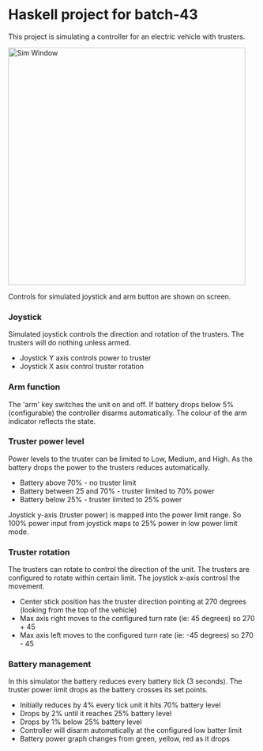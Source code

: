 # Haskell project for batch-43
This project is simulating a controller for an electric vehicle with trusters.

<img width="480" alt="Sim Window" src="https://user-images.githubusercontent.com/5494992/175504960-434d4b52-624c-45d4-86e3-475758a05f74.png">

Controls for simulated joystick and arm button are shown on screen.

### Joystick
Simulated joystick controls the direction and rotation of the trusters. The trusters will do nothing unless armed.  
- Joystick Y axis controls power to truster
- Joystick X asix control truster rotation

### Arm function
The 'arm' key switches the unit on and off. If battery drops below 5% (configurable) the controller disarms automatically. The colour of the arm indicator reflects the state.

### Truster power level
Power levels to the truster can be limited to Low, Medium, and High. As the battery drops the power to the trusters reduces automatically.
- Battery above 70%           - no truster limit
- Battery between 25 and 70%  - truster limited to 70% power
- Battery below 25%           - truster limited to 25% power

Joystick y-axis (truster power) is mapped into the power limit range. So 100% power input from joystick maps to 25% power in low power limit mode.

### Truster rotation
The trusters can rotate to control the direction of the unit. The trusters are configured to rotate within certain limit. The joystick x-axis controsl the movement. 
- Center stick position has the truster direction pointing at 270 degrees (looking from the top of the vehicle)
- Max axis right moves to the configured turn rate (ie: 45 degrees) so 270 + 45
- Max axis left moves to the configured turn rate (ie: -45 degrees) so 270 - 45

### Battery management
In this simulator the battery reduces every battery tick (3 seconds). The truster power limit drops as the battery crosses its set points. 
- Initially reduces by 4% every tick unit it hits 70% battery level
- Drops by 2% until it reaches 25% battery level
- Drops by 1% below 25% battery level 
- Controller will disarm automatically at the configured low batter limit
- Battery power graph changes from green, yellow, red as it drops


